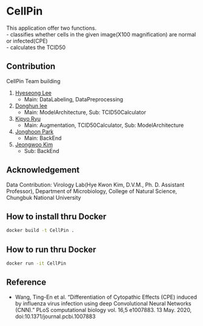 # CellPin
This application offer two functions.<br/>
    - classifies whether cells in the given image(X100 magnification) are normal or infected(CPE)<br/>
    - calculates the TCID50

## Contribution
CellPin Team building
1. [Hyeseong Lee](https://github.com/orgs/CellPin/people/gotjd709)
    - Main: DataLabeling, DataPreprocessing
2. [Donghun lee](https://github.com/orgs/CellPin/people/Soah-1994)
    - Main: ModelArchitecture, Sub: TCID50Calculator
3. [Kipyo Ryu](https://github.com/orgs/CellPin/people/fbrlvy87)
    - Main: Augmentation, TCID50Calculator, Sub: ModelArchitecture
4. [Jonghoon Park](https://github.com/orgs/CellPin/people/Zion-J-Park)
    - Main: BackEnd
5. [Jeongwoo Kim](https://github.com/orgs/CellPin/people/mochafreddo)
    - Sub: BackEnd

## Acknowledgement
Data Contribution: Virology Lab(Hye Kwon Kim, D.V.M., Ph. D. Assistant Professor), Department of Microbiology, College of Natural Science, Chungbuk National University

## How to install thru Docker
```sh
docker build -t CellPin .
```

## How to run thru Docker
```sh
docker run -it CellPin
```

## Reference
- Wang, Ting-En et al. “Differentiation of Cytopathic Effects (CPE) induced by influenza virus infection using deep Convolutional Neural Networks (CNN).” PLoS computational biology vol. 16,5 e1007883. 13 May. 2020, doi:10.1371/journal.pcbi.1007883
